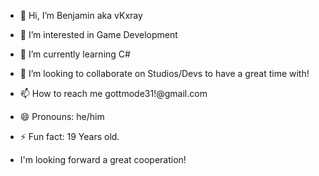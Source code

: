 - 👋 Hi, I’m Benjamin aka vKxray
- 👀 I’m interested in Game Development
- 🌱 I’m currently learning C#
- 💞️ I’m looking to collaborate on Studios/Devs to have a great time with!
- 📫 How to reach me gottmode31!@gmail.com
- 😄 Pronouns: he/him
- ⚡ Fun fact: 19 Years old.

- I'm looking forward a great cooperation!

<!---
vKxray/vKxray is a ✨ special ✨ repository because its `README.md` (this file) appears on your GitHub profile.
You can click the Preview link to take a look at your changes.
--->
